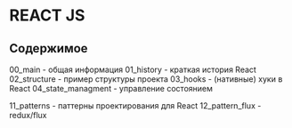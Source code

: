 # REACT JS

## Содержимое
00_main             - общая информация
01_history          - краткая история React
02_structure        - пример структуры проекта
03_hooks            - (нативные) хуки в React
04_state_managment  - управление состоянием

11_patterns         - паттерны проектирования для React
12_pattern_flux     - redux/flux

